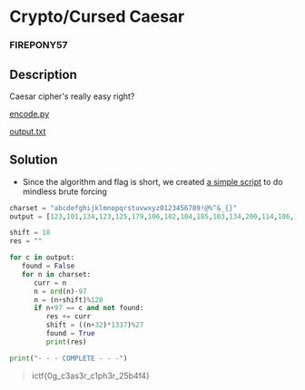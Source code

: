 # Crypto/Cursed Caesar
### FIREPONY57

## Description
Caesar cipher's really easy right?

[encode.py](./Assets/encode.py)

[output.txt](./Assets/output.txt)

## Solution
- Since the algorithm and flag is short, we created [a simple script](./Assets/decode.py) to do mindless brute forcing

```py
charset = "abcdefghijklmnopqrstuvwxyz0123456789!@%^&_{}"
output = [123,101,134,123,125,179,106,102,104,185,103,134,200,114,106,106,184,131,110,188,135,103,197,193,108,188,123,182,143]

shift = 18
res = ""

for c in output:
   found = False
   for n in charset:
      curr = n
      n = ord(n)-97
      n = (n+shift)%128
      if n+97 == c and not found:
         res += curr
         shift = ((n+32)*1337)%27
         found = True
         print(res)

print("- - - COMPLETE - - -")
```

> ictf{0g_c3as3r_c1ph3r_25b4f4}